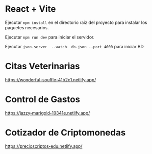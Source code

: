 # React + Vite

Ejecutar `npm install` en el directorio raíz del proyecto para instalar los paquetes necesarios.

Ejecutar `npm run dev` para iniciar el servidor.

Ejecutar `json-server  --watch  db.json --port 4000` para iniciar BD



# Citas Veterinarias
<https://wonderful-souffle-41b2c1.netlify.app/>


# Control de Gastos
<https://jazzy-marigold-10341e.netlify.app/>


# Cotizador de Criptomonedas
<https://precioscriptos-edu.netlify.app/>
